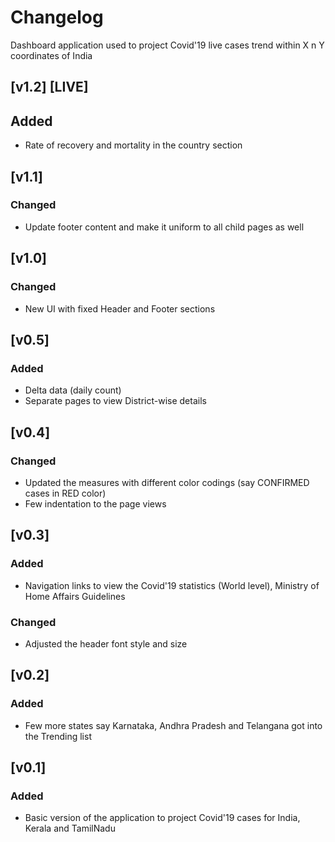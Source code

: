 # Changelog

Dashboard application used to project Covid'19 live cases trend within X n Y coordinates of India

## [v1.2] [LIVE]

## Added
- Rate of recovery and mortality in the country section


## [v1.1]

### Changed
- Update footer content and make it uniform to all child pages as well


## [v1.0]

### Changed
- New UI with fixed Header and Footer sections


## [v0.5]

### Added
- Delta data (daily count)
- Separate pages to view District-wise details


## [v0.4]

### Changed
- Updated the measures with different color codings (say CONFIRMED cases in RED color)
- Few indentation to the page views


## [v0.3]

### Added
- Navigation links to view the Covid'19 statistics (World level), Ministry of Home Affairs Guidelines

### Changed
- Adjusted the header font style and size


## [v0.2]

### Added
- Few more states say Karnataka, Andhra Pradesh and Telangana got into the Trending list


## [v0.1]

### Added
- Basic version of the application to project Covid'19 cases for India, Kerala and TamilNadu

